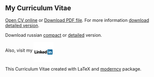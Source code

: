 ## My Curriculum Vitae

[Open CV online](https://github.com/vladisalv/cv/blob/master/cv_TOIGILDIN_VLADISLAV_eng_compact.pdf) or [Download PDF file](https://github.com/vladisalv/cv/raw/master/cv_TOIGILDIN_VLADISLAV_eng_compact.pdf). For more information 
[download detailed version](https://github.com/vladisalv/cv/raw/master/cv_TOIGILDIN_VLADISLAV_eng_detailed.pdf).

Download russian [compact](https://github.com/vladisalv/cv/raw/master/cv_TOIGILDIN_VLADISLAV_rus_compact.pdf) or [detailed](https://github.com/vladisalv/cv/raw/master/cv_TOIGILDIN_VLADISLAV_rus_detailed.pdf) version.

Also, visit my
<a href="https://www.linkedin.com/in/vladisalv"><img style="width:64px;height:64px;" align="middle" src="images/linkedin_icon.png"></a>

This Curriculum Vitae created with LaTeX and [moderncv](http://www.ctan.org/pkg/moderncv) package.
